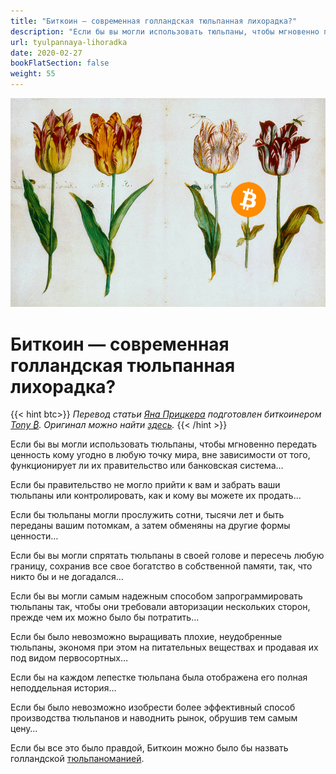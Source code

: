 ```yaml
---
title: "Биткоин — современная голландская тюльпанная лихорадка?"
description: "Если бы вы могли использовать тюльпаны, чтобы мгновенно передать ценность кому угодно в любую точку мира, вне зависимости от того, функционирует ли их правительство или банковская система..."
url: tyulpannaya-lihoradka
date: 2020-02-27
bookFlatSection: false
weight: 55
---
```


![cover](/img/th-499.png)

# Биткоин — современная голландская тюльпанная лихорадка?

{{< hint btc>}}
_Перевод статьи [Яна Прицкера](https://twitter.com/skwp) подготовлен биткоинером [Tony ₿](https://t.me/joinchat/AAAAAEXxA-kobO59HGoQjg). Оригинал можно найти [здесь](https://www.swanbitcoin.com/is-bitcoin-like-the-dutch-tulip-bubble)._
{{< /hint >}}

Если бы вы могли использовать тюльпаны, чтобы мгновенно передать ценность кому угодно в любую точку мира, вне зависимости от того, функционирует ли их правительство или банковская система…

Если бы правительство не могло прийти к вам и забрать ваши тюльпаны или контролировать, как и кому вы можете их продать…

Если бы тюльпаны могли прослужить сотни, тысячи лет и быть переданы вашим потомкам, а затем обменяны на другие формы ценности…

Если бы вы могли спрятать тюльпаны в своей голове и пересечь любую границу, сохранив все свое богатство в собственной памяти, так, что никто бы и не догадался…

Если бы вы могли самым надежным способом запрограммировать тюльпаны так, чтобы они требовали авторизации нескольких сторон, прежде чем их можно было бы потратить…

Если бы было невозможно выращивать плохие, неудобренные тюльпаны, экономя при этом на питательных веществах и продавая их под видом первосортных…

Если бы на каждом лепестке тюльпана была отображена его полная неподдельная история…

Если бы было невозможно изобрести более эффективный способ производства тюльпанов и наводнить рынок, обрушив тем самым цену…

Если бы все это было правдой, Биткоин можно было бы назвать голландской [тюльпаноманией](https://ru.wikipedia.org/wiki/%D0%A2%D1%8E%D0%BB%D1%8C%D0%BF%D0%B0%D0%BD%D0%BE%D0%BC%D0%B0%D0%BD%D0%B8%D1%8F).